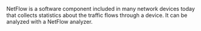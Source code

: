 NetFlow is a software component included in many network devices today that collects statistics about the traffic flows through a device. It can be analyzed with a NetFlow analyzer.